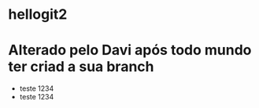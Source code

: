 # hellogit2

# Alterado pelo Davi após todo mundo ter criad a sua branch

- teste 1234
- teste 1234

